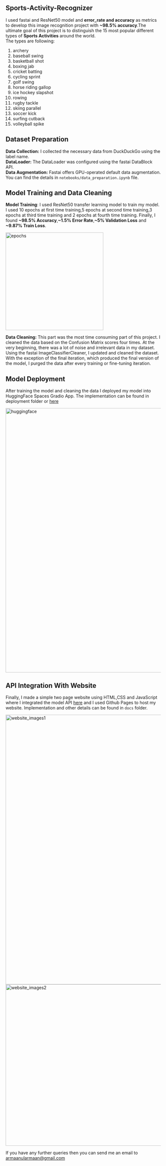 ## Sports-Activity-Recognizer
I used fastai and ResNet50 model and **error_rate and accuracy** as metrics to develop this image recognition project with **~98.5% accuracy**.The ultimate goal of this project is to distinguish the 15 most popular different types of **Sports Activities** around the world.<br/>
The types are following:
1. archery
2. baseball swing
3. basketball shot
4. boxing jab
5. cricket batting
6. cycling sprint
7. golf swing
8. horse riding gallop
9. ice hockey slapshot
10. rowing
11. rugby tackle
12. skiing parallel
13. soccer kick
14. surfing cutback
15. volleyball spike

## Dataset Preparation
**Data Collection:** I collected the necessary data from DuckDuckGo using the label name.<br/>
**DataLoader:** The DataLoader was configured using the fastai DataBlock API.<br/>
**Data Augmentation:** Fastai offers GPU-operated default data augmentation. You can find the details in ```notebooks/data_preparation.ipynb``` file.<br/>

## Model Training and Data Cleaning
**Model Training**: I used ResNet50 transfer learning model to train my model. I used 10 epochs at first time training,5 epochs at second time training,3 epochs at third time training and 2 epochs at fourth time training. Finally, I found **~98.5% Accuracy**,**~1.5% Error Rate**,**~5% Validation Loss** and **~9.87% Train Loss**.

<img width="317" alt="epochs" src="https://github.com/armanulalam/Sports-Activity-Recognizer/assets/65443530/338f98df-8db5-4f8c-87f1-d43e8308e3b8">

**Data Cleaning:** This part was the most time consuming part of this project. I cleaned the data based on the Confusion Matrix scores four times. At the very beginning, there was a lot of noise and irrelevant data in my dataset. Using the fastai ImageClassifierCleaner, I updated and cleaned the dataset. With the exception of the final iteration, which produced the final version of the model, I purged the data after every training or fine-tuning iteration.

## Model Deployment
After training the model and cleaning the data I deployed my model into HuggingFace Spaces Gradio App. The implementation can be found in deployment folder or [here](https://huggingface.co/spaces/Armanul/sports-activity-recognizer)

<img width="858" alt="huggingface" src="https://github.com/armanulalam/Sports-Activity-Recognizer/assets/65443530/91de728a-fc81-4149-b32f-393df3694847">

## API Integration With Website
Finally, I made a simple two page website using HTML,CSS and JavaScript where I integrated the model API [here](https://armanulalam.github.io/Sports-Activity-Recognizer/) and I used Github Pages to host my website. Implementation and other details can be found in ```docs``` folder.

<img width="875" alt="website_images1" src="https://github.com/armanulalam/Sports-Activity-Recognizer/assets/65443530/14d97452-129b-41c4-b655-1753230e1292">


<img width="524" alt="website_images2" src="https://github.com/armanulalam/Sports-Activity-Recognizer/assets/65443530/1198b937-707b-4c7e-81e6-f15e17d9ea3b">

If you have any further queries then you can send me an email to armaanularmaan@gmail.com
